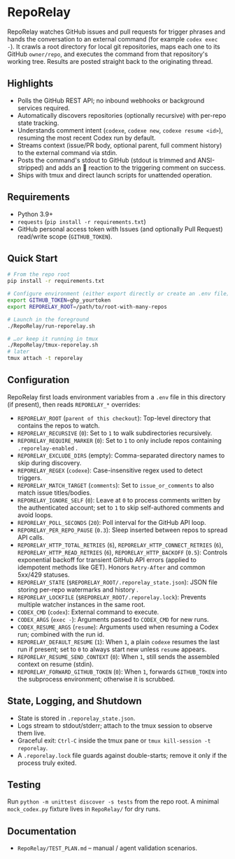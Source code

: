 # RepoRelay

RepoRelay watches GitHub issues and pull requests for trigger phrases and hands the conversation to an external command (for example `codex exec -`). It crawls a root directory for local git repositories, maps each one to its GitHub `owner/repo`, and executes the command from that repository's working tree. Results are posted straight back to the originating thread.

## Highlights
- Polls the GitHub REST API; no inbound webhooks or background services required.
- Automatically discovers repositories (optionally recursive) with per-repo state tracking.
- Understands comment intent (`codexe`, `codexe new`, `codexe resume <id>`), resuming the most recent Codex run by default.
- Streams context (issue/PR body, optional parent, full comment history) to the external command via stdin.
- Posts the command's stdout to GitHub (stdout is trimmed and ANSI-stripped) and adds an 👀 reaction to the triggering comment on success.
- Ships with tmux and direct launch scripts for unattended operation.

## Requirements
- Python 3.9+
- `requests` (`pip install -r requirements.txt`)
- GitHub personal access token with Issues (and optionally Pull Request) read/write scope (`GITHUB_TOKEN`).

## Quick Start
```bash
# From the repo root
pip install -r requirements.txt

# Configure environment (either export directly or create an .env file)
export GITHUB_TOKEN=ghp_yourtoken
export REPORELAY_ROOT=/path/to/root-with-many-repos

# Launch in the foreground
./RepoRelay/run-reporelay.sh

# …or keep it running in tmux
./RepoRelay/tmux-reporelay.sh
# later
tmux attach -t reporelay
```

## Configuration
RepoRelay first loads environment variables from a `.env` file in this directory (if present), then reads `REPORELAY_*` overrides:
- `REPORELAY_ROOT` (`parent of this checkout`): Top-level directory that contains the repos to watch.
- `REPORELAY_RECURSIVE` (`0`): Set to `1` to walk subdirectories recursively.
- `REPORELAY_REQUIRE_MARKER` (`0`): Set to `1` to only include repos containing `.reporelay-enabled` .
- `REPORELAY_EXCLUDE_DIRS` (empty): Comma-separated directory names to skip during discovery.
- `REPORELAY_REGEX` (`codexe`): Case-insensitive regex used to detect triggers.
- `REPORELAY_MATCH_TARGET` (`comments`): Set to `issue_or_comments` to also match issue titles/bodies.
- `REPORELAY_IGNORE_SELF` (`0`): Leave at `0` to process comments written by the authenticated account; set to `1` to skip self-authored comments and avoid loops.
- `REPORELAY_POLL_SECONDS` (`20`): Poll interval for the GitHub API loop.
- `REPORELAY_PER_REPO_PAUSE` (`0.3`): Sleep inserted between repos to spread API calls.
 - `REPORELAY_HTTP_TOTAL_RETRIES` (`6`), `REPORELAY_HTTP_CONNECT_RETRIES` (`6`), `REPORELAY_HTTP_READ_RETRIES` (`6`), `REPORELAY_HTTP_BACKOFF` (`0.5`):
   Controls exponential backoff for transient GitHub API errors (applied to idempotent methods like GET). Honors `Retry-After` and common 5xx/429 statuses.
- `REPORELAY_STATE` (`$REPORELAY_ROOT/.reporelay_state.json`): JSON file storing per-repo watermarks and history .
- `REPORELAY_LOCKFILE` (`$REPORELAY_ROOT/.reporelay.lock`): Prevents multiple watcher instances in the same root.
- `CODEX_CMD` (`codex`): External command to execute.
- `CODEX_ARGS` (`exec -`): Arguments passed to `CODEX_CMD` for new runs.
- `CODEX_RESUME_ARGS` (`resume`): Arguments used when resuming a Codex run; combined with the run id.
- `REPORELAY_DEFAULT_RESUME` (`1`): When `1`, a plain `codexe` resumes the last run if present; set to `0` to always start new unless `resume` appears.
- `REPORELAY_RESUME_SEND_CONTEXT` (`0`): When `1`, still sends the assembled context on resume (stdin).
- `REPORELAY_FORWARD_GITHUB_TOKEN` (`0`): When `1`, forwards `GITHUB_TOKEN` into the subprocess environment; otherwise it is scrubbed.

## State, Logging, and Shutdown
- State is stored in `.reporelay_state.json`.
- Logs stream to stdout/stderr; attach to the tmux session to observe them live.
- Graceful exit: `Ctrl-C` inside the tmux pane or `tmux kill-session -t reporelay`.
- A `.reporelay.lock` file guards against double-starts; remove it only if the process truly exited.

## Testing
Run `python -m unittest discover -s tests` from the repo root. A minimal `mock_codex.py` fixture lives in `RepoRelay/` for dry runs.

## Documentation
- `RepoRelay/TEST_PLAN.md` – manual / agent validation scenarios.
